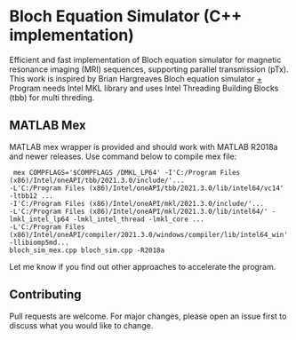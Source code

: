 


# Bloch Equation Simulator (C++ implementation)
Efficient and fast implementation of Bloch equation simulator for magnetic resonance imaging (MRI) sequences, supporting parallel transmission (pTx). 
This work is inspired by Brian Hargreaves Bloch equation simulator [+](http://www-mrsrl.stanford.edu/~brian/blochsim/)
Program needs Intel MKL library and uses Intel Threading Building Blocks (tbb) for multi threding. 

## MATLAB Mex

MATLAB mex wrapper is provided and should work with MATLAB R2018a and newer releases. Use command below to compile mex file:

     mex COMPFLAGS='$COMPFLAGS /DMKL_LP64' -I'C:/Program Files (x86)/Intel/oneAPI/tbb/2021.3.0/include/'...
    -L'C:/Program Files (x86)/Intel/oneAPI/tbb/2021.3.0/lib/intel64/vc14' -ltbb12 ...
    -I'C:/Program Files (x86)/Intel/oneAPI/mkl/2021.3.0/include/'...
    -L'C:/Program Files (x86)/Intel/oneAPI/mkl/2021.3.0/lib/intel64/' -lmkl_intel_lp64 -lmkl_intel_thread -lmkl_core ...
    -L'C:/Program Files (x86)/Intel/oneAPI/compiler/2021.3.0/windows/compiler/lib/intel64_win' -llibiomp5md...
    bloch_sim_mex.cpp bloch_sim.cpp -R2018a
        

Let me know if you find out other approaches to accelerate the program.

## Contributing

Pull requests are welcome. For major changes, please open an issue first to discuss what you would like to change.
